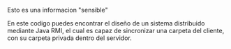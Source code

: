 Esto es una informacion "sensible"

En este codigo puedes encontrar el diseño de un sistema distribuido mediante Java RMI,
el cual es capaz de sincronizar una carpeta del cliente, con su carpeta privada dentro del servidor.

